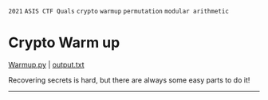 `2021` `ASIS CTF Quals` `crypto` `warmup` `permutation` `modular arithmetic`  

# Crypto Warm up
[Warmup.py](./Warmup.py) | [output.txt](./output.txt)  

Recovering secrets is hard, but there are always some easy parts to do it!
___
